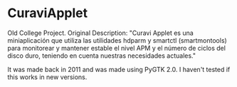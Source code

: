 CuraviApplet
============

Old College Project. Original Description: "Curavi Applet es una miniaplicación que utiliza las utilidades hdparm y smartctl (smartmontools) para monitorear y mantener estable el nivel APM y el número de ciclos del disco duro, teniendo en cuenta nuestras necesidades actuales."

It was made back in 2011 and was made using PyGTK 2.0. I haven't tested if this works in new versions.
